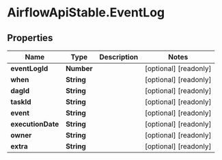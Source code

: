 # AirflowApiStable.EventLog

## Properties

Name | Type | Description | Notes
------------ | ------------- | ------------- | -------------
**eventLogId** | **Number** |  | [optional] [readonly] 
**when** | **String** |  | [optional] [readonly] 
**dagId** | **String** |  | [optional] [readonly] 
**taskId** | **String** |  | [optional] [readonly] 
**event** | **String** |  | [optional] [readonly] 
**executionDate** | **String** |  | [optional] [readonly] 
**owner** | **String** |  | [optional] [readonly] 
**extra** | **String** |  | [optional] [readonly] 


